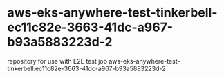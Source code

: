 # aws-eks-anywhere-test-tinkerbell-ec11c82e-3663-41dc-a967-b93a5883223d-2
repository for use with E2E test job aws-eks-anywhere-test-tinkerbell:ec11c82e-3663-41dc-a967-b93a5883223d-2
